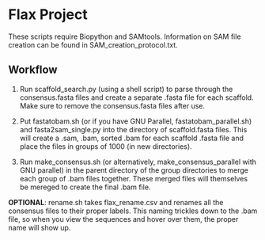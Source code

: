 # Flax Project

These scripts require Biopython and SAMtools. Information on SAM file creation can be found in SAM_creation_protocol.txt.

**Workflow**
-
1. Run scaffold_search.py (using a shell script) to parse through the consensus.fasta files and create a separate .fasta file for each scaffold. Make sure to remove the consensus.fasta files after use.

2. Put fastatobam.sh (or if you have GNU Parallel, fastatobam_parallel.sh) and fasta2sam_single.py into the directory of scaffold.fasta files. This will create a .sam, .bam, sorted .bam for each scaffold .fasta file and place the files in groups of 1000 (in new directories). 

3. Run make_consensus.sh (or alternatively, make_consensus_parallel with GNU parallel) in the parent directory of the group directories to merge each group of .bam files together. These merged files will themselves be mereged to create the final .bam file. 

**OPTIONAL**: rename.sh takes flax_rename.csv and renames all the consensus files to their proper labels. This naming trickles down to the .bam file, so when you view the sequences and hover over them, the proper name will show up.
